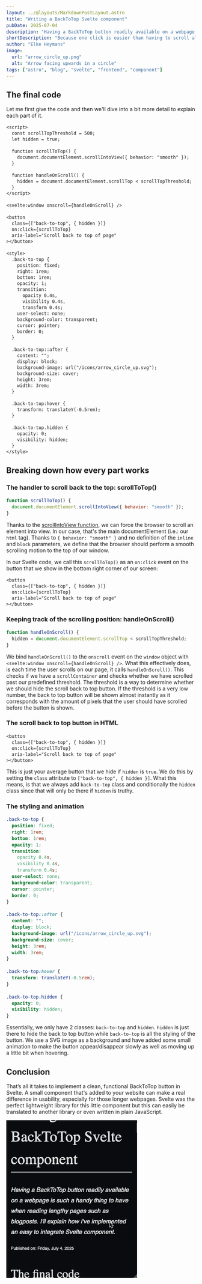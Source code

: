 ```yaml
---
layout: ../@layouts/MarkdownPostLayout.astro
title: "Writing a BackToTop Svelte component"
pubDate: 2025-07-04
description: "Having a BackToTop button readily available on a webpage is such a handy thing to have when reading lengthy pages such as blogposts. I'll explain how I've implemented an easy to integrate Svelte component."
shortDescription: "Because one click is easier than having to scroll all the way back"
author: "Elke Heymans"
image:
  url: "arrow_circle_up.png"
  alt: "Arrow facing upwards in a circle"
tags: ["astro", "blog", "svelte", "frontend", "component"]
---
```


## The final code

Let me first give the code and then we'll dive into a bit more detail to explain each part of it.

```svelte
<script>
  const scrollTopThreshold = 500;
  let hidden = true;

  function scrollToTop() {
    document.documentElement.scrollIntoView({ behavior: "smooth" });
  }

  function handleOnScroll() {
    hidden = document.documentElement.scrollTop < scrollTopThreshold;
  }
</script>

<svelte:window onscroll={handleOnScroll} />

<button
  class={["back-to-top", { hidden }]}
  on:click={scrollToTop}
  aria-label="Scroll back to top of page"
></button>

<style>
  .back-to-top {
    position: fixed;
    right: 1rem;
    bottom: 1rem;
    opacity: 1;
    transition:
      opacity 0.4s,
      visibility 0.4s,
      transform 0.4s;
    user-select: none;
    background-color: transparent;
    cursor: pointer;
    border: 0;
  }

  .back-to-top::after {
    content: "";
    display: block;
    background-image: url("/icons/arrow_circle_up.svg");
    background-size: cover;
    height: 3rem;
    width: 3rem;
  }

  .back-to-top:hover {
    transform: translateY(-0.5rem);
  }

  .back-to-top.hidden {
    opacity: 0;
    visibility: hidden;
  }
</style>
```

## Breaking down how every part works

### The handler to scroll back to the top: scrollToTop()

```js
function scrollToTop() {
  document.documentElement.scrollIntoView({ behavior: "smooth" });
}
```

Thanks to the [scrollIntoView function](https://developer.mozilla.org/en-US/docs/Web/API/Element/scrollIntoView), we can force the browser to scroll an element into view.
In our case, that's the main documentElement (i.e.: our `html` tag).
Thanks to `{ behavior: "smooth" }` and no definition of the `inline` and `block` parameters, we define that the browser should perform a smooth scrolling motion to the top of our window.

In our Svelte code, we call this `scrollToTop()` as an `on:click` event on the button that we show in the bottom right corner of our screen:

```svelte
<button
  class={["back-to-top", { hidden }]}
  on:click={scrollToTop}
  aria-label="Scroll back to top of page"
></button>
```

### Keeping track of the scrolling position: handleOnScroll()

```js
function handleOnScroll() {
  hidden = document.documentElement.scrollTop < scrollTopThreshold;
}
```

We bind `handleOnScroll()` to the `onscroll` event on the `window` object with `<svelte:window onscroll={handleOnScroll} />`.
What this effectively does, is each time the user scrolls on our page, it calls `handleOnScroll()`.
This checks if we have a `scrollContainer` and checks whether we have scrolled past our predefined threshold.
The threshold is a way to determine whether we should hide the scroll back to top button.
If the threshold is a very low number, the back to top button will be shown almost instantly as it corresponds with the amount of pixels that the user should have scrolled before the button is shown.

### The scroll back to top button in HTML

```svelte
<button
  class={["back-to-top", { hidden }]}
  on:click={scrollToTop}
  aria-label="Scroll back to top of page"
></button>
```

This is just your average button that we hide if `hidden` is `true`.
We do this by setting the `class` attribute to `["back-to-top", { hidden }]`.
What this means, is that we always add `back-to-top` class and conditionally the `hidden` class since that will only be there if `hidden` is truthy.

### The styling and animation

```css
.back-to-top {
  position: fixed;
  right: 1rem;
  bottom: 1rem;
  opacity: 1;
  transition:
    opacity 0.4s,
    visibility 0.4s,
    transform 0.4s;
  user-select: none;
  background-color: transparent;
  cursor: pointer;
  border: 0;
}

.back-to-top::after {
  content: "";
  display: block;
  background-image: url("/icons/arrow_circle_up.svg");
  background-size: cover;
  height: 3rem;
  width: 3rem;
}

.back-to-top:hover {
  transform: translateY(-0.5rem);
}

.back-to-top.hidden {
  opacity: 0;
  visibility: hidden;
}
```

Essentially, we only have 2 classes: `back-to-top` and `hidden`.
`hidden` is just there to hide the back to top button while `back-to-top` is all the styling of the button.
We use a SVG image as a background and have added some small animation to make the button appear/disappear slowly as well as moving up a little bit when hovering.

## Conclusion

That’s all it takes to implement a clean, functional BackToTop button in Svelte.
A small component that's added to your website can make a real difference in usability, especially for those longer webpages.
Svelte was the perfect lightweight library for this little component but this can easily be translated to another library or even written in plain JavaScript.

![An example of the back to top button](./example.gif)
